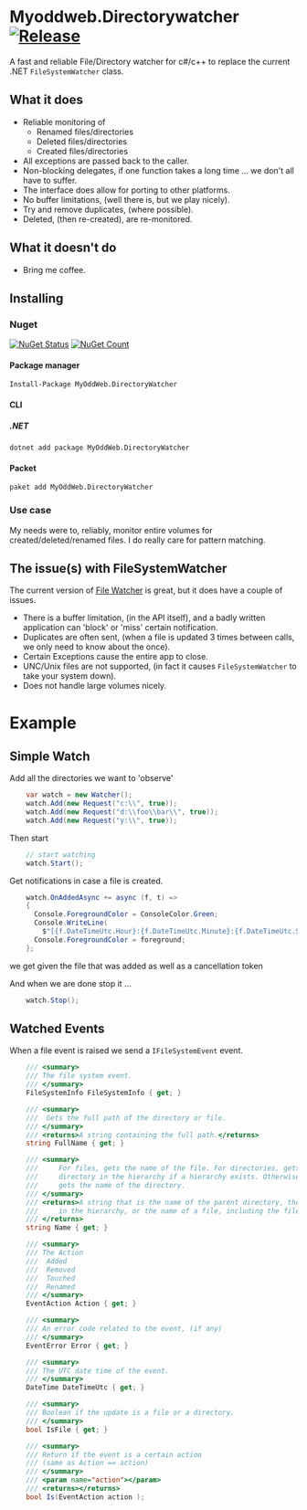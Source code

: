 # Myoddweb.Directorywatcher [![Release](https://img.shields.io/badge/release-v0.1.3-brightgreen.png?style=flat)](https://github.com/FFMG/myoddweb.directorywatcher/)
A fast and reliable File/Directory watcher for c#/c++ to replace the current .NET `FileSystemWatcher` class.

## What it does

- Reliable monitoring of
	-  Renamed files/directories
	-  Deleted files/directories
	-  Created files/directories
- All exceptions are passed back to the caller.
- Non-blocking delegates, if one function takes a long time ... we don't all have to suffer.
- The interface does allow for porting to other platforms.
- No buffer limitations, (well there is, but we play nicely).
- Try and remove duplicates, (where possible).
- Deleted, (then re-created), are re-monitored.

## What it doesn't do

- Bring me coffee.

## Installing
### Nuget

[![NuGet Status](https://img.shields.io/nuget/v/MyOddWeb.DirectoryWatcher.svg)](https://www.nuget.org/packages/MyOddWeb.DirectoryWatcher/)
[![NuGet Count](https://img.shields.io/nuget/dt/MyOddWeb.DirectoryWatcher.svg)](https://www.nuget.org/packages/MyOddWeb.DirectoryWatcher/)

#### Package manager
`Install-Package MyOddWeb.DirectoryWatcher`

#### CLI
##### .NET
`dotnet add package MyOddWeb.DirectoryWatcher`

#### Packet
`paket add MyOddWeb.DirectoryWatcher`

### Use case

My needs were to, reliably, monitor entire volumes for created/deleted/renamed files.
I do really care for pattern matching.

## The issue(s) with FileSystemWatcher

The current version of [File Watcher](https://docs.microsoft.com/en-us/dotnet/api/system.io.filesystemwatcher?view=netframework-4.7.2) is great, but it does have a couple of issues.

- There is a buffer limitation, (in the API itself), and a badly written application can 'block' or 'miss' certain notification.
- Duplicates are often sent, (when a file is updated 3 times between calls, we only need to know about the once).
- Certain Exceptions cause the entire app to close.
- UNC/Unix files are not supported, (in fact it causes `FileSystemWatcher` to take your system down).
- Does not handle large volumes nicely.  

# Example

## Simple Watch

Add all the directories we want to 'observe' 

```csharp
    var watch = new Watcher();
    watch.Add(new Request("c:\\", true));
    watch.Add(new Request("d:\\foo\\bar\\", true));
    watch.Add(new Request("y:\\", true));
```

Then start 

```csharp
    // start watching
    watch.Start();
```

Get notifications in case a file is created.

```csharp
    watch.OnAddedAsync += async (f, t) =>
    {
      Console.ForegroundColor = ConsoleColor.Green;
      Console.WriteLine(
        $"[{f.DateTimeUtc.Hour}:{f.DateTimeUtc.Minute}:{f.DateTimeUtc.Second}]:{f.FileSystemInfo}");
      Console.ForegroundColor = foreground;
    };
```

we get given the file that was added as well as a cancellation token

And when we are done stop it ...

```csharp
    watch.Stop();
```

## Watched Events

When a file event is raised we send a `IFileSystemEvent` event.

```csharp
    /// <summary>
    /// The file system event.
    /// </summary>
    FileSystemInfo FileSystemInfo { get; }

    /// <summary>
    ///  Gets the full path of the directory or file.
    /// </summary>
    /// <returns>A string containing the full path.</returns>
    string FullName { get; }

    /// <summary>
    ///     For files, gets the name of the file. For directories, gets the name of the last
    ///     directory in the hierarchy if a hierarchy exists. Otherwise, the Name property
    ///     gets the name of the directory.
    /// </summary>
    /// <returns>A string that is the name of the parent directory, the name of the last directory
    ///     in the hierarchy, or the name of a file, including the file name extension.
    /// </returns>
    string Name { get; }

    /// <summary>
    /// The Action
    ///  Added
    ///  Removed
    ///  Touched
    ///  Renamed
    /// </summary>
    EventAction Action { get; }

    /// <summary>
    /// An error code related to the event, (if any)
    /// </summary>
    EventError Error { get; }

    /// <summary>
    /// The UTC date time of the event.
    /// </summary>
    DateTime DateTimeUtc { get; }

    /// <summary>
    /// Boolean if the update is a file or a directory.
    /// </summary>
    bool IsFile { get; }

    /// <summary>
    /// Return if the event is a certain action
    /// (same as Action == action)
    /// </summary>
    /// <param name="action"></param>
    /// <returns></returns>
    bool Is(EventAction action );
```
